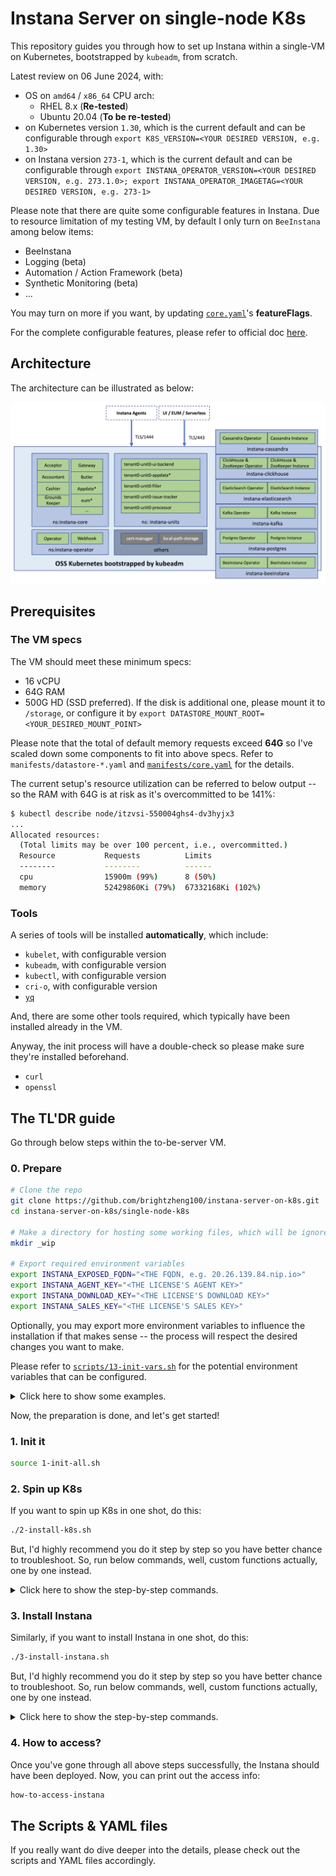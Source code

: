 # Instana Server on single-node K8s

This repository guides you through how to set up Instana within a single-VM on Kubernetes, bootstrapped by `kubeadm`, from scratch.

Latest review on 06 June 2024, with:

- OS on `amd64` / `x86_64` CPU arch:
  - RHEL 8.x (**Re-tested**)
  - Ubuntu 20.04 (**To be re-tested**)
- on Kubernetes version `1.30`, which is the current default and can be configurable through `export K8S_VERSION=<YOUR DESIRED VERSION, e.g. 1.30>`
- on Instana version `273-1`, which is the current default and can be configurable through `export INSTANA_OPERATOR_VERSION=<YOUR DESIRED VERSION, e.g. 273.1.0>; export INSTANA_OPERATOR_IMAGETAG=<YOUR DESIRED VERSION, e.g. 273-1>`

Please note that there are quite some configurable features in Instana. Due to resource limitation of my testing VM, by default I only turn on `BeeInstana` among below items:
- BeeInstana
- Logging (beta)
- Automation / Action Framework (beta)
- Synthetic Monitoring (beta)
- ...

You may turn on more if you want, by updating [`core.yaml`](./manifests/core.yaml)'s **featureFlags**.

For the complete configurable features, please refer to official doc [here](https://www.ibm.com/docs/en/instana-observability/current?topic=openshift-enabling-optional-features).


## Architecture

The architecture can be illustrated as below:

![Architecture of Instana Server](./misc/architecture.png)


## Prerequisites

### The VM specs

The VM should meet these minimum specs:
- 16 vCPU
- 64G RAM
- 500G HD (SSD preferred). If the disk is additional one, please mount it to `/storage`, or configure it by `export DATASTORE_MOUNT_ROOT=<YOUR_DESIRED_MOUNT_POINT>`

Please note that the total of default memory requests exceed **64G** so I've scaled down some components to fit into above specs.
Refer to `manifests/datastore-*.yaml` and [`manifests/core.yaml`](./manifests/core.yaml) for the details.

The current setup's resource utilization can be referred to below output -- so the RAM with 64G is at risk as it's overcommitted to be 141%:

```sh
$ kubectl describe node/itzvsi-550004ghs4-dv3hyjx3
...
Allocated resources:
  (Total limits may be over 100 percent, i.e., overcommitted.)
  Resource           Requests          Limits
  --------           --------          ------
  cpu                15900m (99%)      8 (50%)
  memory             52429860Ki (79%)  67332168Ki (102%)
```


### Tools

A series of tools will be installed **automatically**, which include:
- `kubelet`, with configurable version
- `kubeadm`, with configurable version
- `kubectl`, with configurable version
- `cri-o`, with configurable version
- [`yq`](https://github.com/mikefarah/yq)

And, there are some other tools required, which typically have been installed already in the VM.

Anyway, the init process will have a double-check so please make sure they're installed beforehand.
- `curl`
- `openssl`


## The TL'DR guide

Go through below steps within the to-be-server VM.

### 0. Prepare

```sh
# Clone the repo
git clone https://github.com/brightzheng100/instana-server-on-k8s.git
cd instana-server-on-k8s/single-node-k8s

# Make a directory for hosting some working files, which will be ignored by Git
mkdir _wip

# Export required environment variables
export INSTANA_EXPOSED_FQDN="<THE FQDN, e.g. 20.26.139.84.nip.io>"
export INSTANA_AGENT_KEY="<THE LICENSE'S AGENT KEY>"
export INSTANA_DOWNLOAD_KEY="<THE LICENSE'S DOWNLOAD KEY>"
export INSTANA_SALES_KEY="<THE LICENSE'S SALES KEY>"
```

Optionally, you may export more environment variables to influence the installation if that makes sense -- the process will respect the desired changes you want to make.

Please refer to [`scripts/13-init-vars.sh`](./scripts/13-init-vars.sh) for the potential environment variables that can be configured.

<details>
  <summary>Click here to show some examples.</summary>
  
  For example, to change the default Instana console login password, do something like this:

  ```sh
  export INSTANA_ADMIN_PWD=MyCoolPassword
  ```

  To use another desired version of Instana, if available, do something like this:

  ```sh
  export INSTANA_OPERATOR_VERSION="273.1.0"
  export INSTANA_OPERATOR_IMAGETAG="273-1"
  ```

  > Note: configured version of Instana may or may not work with currently configured datastore components.

</details>

Now, the preparation is done, and let's get started!


### 1. Init it

```sh
source 1-init-all.sh
```


### 2. Spin up K8s

If you want to spin up K8s in one shot, do this:

```sh
./2-install-k8s.sh
```

But, I'd highly recommend you do it step by step so you have better chance to troubleshoot.
So, run below commands, well, custom functions actually, one by one instead.

<details>
  <summary>Click here to show the step-by-step commands.</summary>
  
  ```sh
  installing-k8s-tools
  installing-k8s-cri

  bootstrapping-k8s
  progress-bar 1

  getting-ready-k8s

  installing-k8s-cni

  installing-local-path-provisioner

  installing-tools
  ```
</details>


### 3. Install Instana

Similarly, if you want to install Instana in one shot, do this:

```sh
./3-install-instana.sh
```

But, I'd highly recommend you do it step by step so you have better chance to troubleshoot.
So, run below commands, well, custom functions actually, one by one instead.


<details>
  <summary>Click here to show the step-by-step commands.</summary>
  
  ```sh
  creating-namespaces
  installing-local-path-provisioner

  installing-cert-manager
  # check before proceeding: wait 5 mins for expected 3 pods
  check-namespaced-pod-status-and-keep-displaying-info "cert-manager" 5 3 "kubectl get pod -n cert-manager"

  installing-datastore-kafka
  installing-datastore-elasticsearch
  installing-datastore-postgres
  installing-datastore-cassandra
  installing-datastore-clickhouse

  installing-beeinstana
  # check before proceeding: wait 10 mins for expected 4 pods
  check-namespaced-pod-status-and-keep-displaying-info "instana-beeinstana" 10 4 "kubectl get pod -n instana-beeinstana"

  installing-instana-operator
  # check before proceeding: wait 8 mins for expected 2 pods
  check-namespaced-pod-status-and-keep-displaying-info "instana-operator" 8 2 "kubectl get pod -n instana-operator"

  installing-instana-server-secret-image-pullsecret
  installing-instana-server-secret-instana-core
  installing-instana-server-secret-instana-tls
  installing-instana-server-secret-tenant0-unit0

  installing-instana-server-core
  # check before proceeding: wait 20 mins for expected 21 more pods
  # Note: this depends on the beta features as well so don't be that exact
  check-namespaced-pod-status-and-keep-displaying-info "instana-core" 20 21 "kubectl get pod -n instana-core"

  installing-instana-server-unit
  # check before proceeding: wait 10 mins for expected 6 pods
  check-namespaced-pod-status-and-keep-displaying-info "instana-units" 10 6 "kubectl get pod -n instana-units"

  exposing-instana-server-services
  ```
</details>


### 4. How to access?

Once you've gone through all above steps successfully, the Instana should have been deployed.
Now, you can print out the access info:

```sh
how-to-access-instana
```

## The Scripts & YAML files

If you really want do dive deeper into the details, please check out the scripts and YAML files accordingly.
